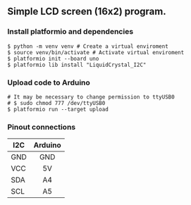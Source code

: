 ## Simple LCD screen (16x2) program.

### Install platformio and dependencies
```
$ python -m venv venv # Create a virtual enviroment
$ source venv/bin/activate # Activate virtual enviroment
$ platformio init --board uno
$ platformio lib install "LiquidCrystal_I2C"
```

### Upload code to Arduino
```
# It may be necessary to change permission to ttyUSB0
# $ sudo chmod 777 /dev/ttyUSB0
$ platformio run --target upload
```

### Pinout connections

| I2C | Arduino |
|-----|:-------:|
|GND  | GND     |
|VCC  | 5V      |
|SDA  | A4      |
|SCL  | A5      |
